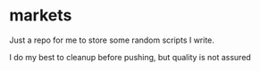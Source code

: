 # markets
Just a repo for me to store some random scripts I write. 

I do my best to cleanup before pushing, but quality is not assured